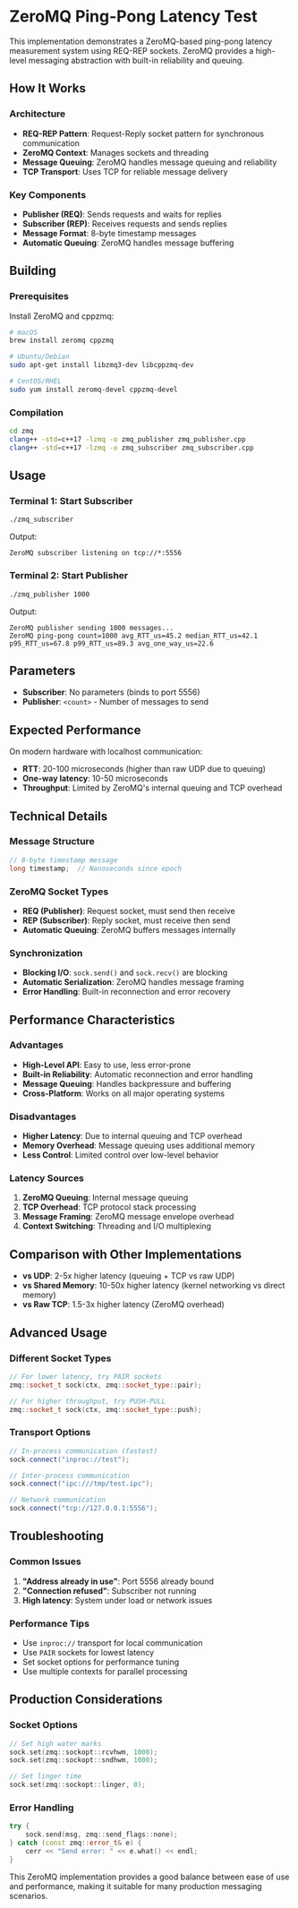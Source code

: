 # ZeroMQ Ping-Pong Latency Test

This implementation demonstrates a ZeroMQ-based ping-pong latency measurement system using REQ-REP sockets. ZeroMQ provides a high-level messaging abstraction with built-in reliability and queuing.

## How It Works

### Architecture

- **REQ-REP Pattern**: Request-Reply socket pattern for synchronous communication
- **ZeroMQ Context**: Manages sockets and threading
- **Message Queuing**: ZeroMQ handles message queuing and reliability
- **TCP Transport**: Uses TCP for reliable message delivery

### Key Components

- **Publisher (REQ)**: Sends requests and waits for replies
- **Subscriber (REP)**: Receives requests and sends replies
- **Message Format**: 8-byte timestamp messages
- **Automatic Queuing**: ZeroMQ handles message buffering

## Building

### Prerequisites

Install ZeroMQ and cppzmq:

```bash
# macOS
brew install zeromq cppzmq

# Ubuntu/Debian
sudo apt-get install libzmq3-dev libcppzmq-dev

# CentOS/RHEL
sudo yum install zeromq-devel cppzmq-devel
```

### Compilation

```bash
cd zmq
clang++ -std=c++17 -lzmq -o zmq_publisher zmq_publisher.cpp
clang++ -std=c++17 -lzmq -o zmq_subscriber zmq_subscriber.cpp
```

## Usage

### Terminal 1: Start Subscriber

```bash
./zmq_subscriber
```

Output:

```
ZeroMQ subscriber listening on tcp://*:5556
```

### Terminal 2: Start Publisher

```bash
./zmq_publisher 1000
```

Output:

```
ZeroMQ publisher sending 1000 messages...
ZeroMQ ping-pong count=1000 avg_RTT_us=45.2 median_RTT_us=42.1 p95_RTT_us=67.8 p99_RTT_us=89.3 avg_one_way_us=22.6
```

## Parameters

- **Subscriber**: No parameters (binds to port 5556)
- **Publisher**: `<count>` - Number of messages to send

## Expected Performance

On modern hardware with localhost communication:

- **RTT**: 20-100 microseconds (higher than raw UDP due to queuing)
- **One-way latency**: 10-50 microseconds
- **Throughput**: Limited by ZeroMQ's internal queuing and TCP overhead

## Technical Details

### Message Structure

```cpp
// 8-byte timestamp message
long timestamp;  // Nanoseconds since epoch
```

### ZeroMQ Socket Types

- **REQ (Publisher)**: Request socket, must send then receive
- **REP (Subscriber)**: Reply socket, must receive then send
- **Automatic Queuing**: ZeroMQ buffers messages internally

### Synchronization

- **Blocking I/O**: `sock.send()` and `sock.recv()` are blocking
- **Automatic Serialization**: ZeroMQ handles message framing
- **Error Handling**: Built-in reconnection and error recovery

## Performance Characteristics

### Advantages

- **High-Level API**: Easy to use, less error-prone
- **Built-in Reliability**: Automatic reconnection and error handling
- **Message Queuing**: Handles backpressure and buffering
- **Cross-Platform**: Works on all major operating systems

### Disadvantages

- **Higher Latency**: Due to internal queuing and TCP overhead
- **Memory Overhead**: Message queuing uses additional memory
- **Less Control**: Limited control over low-level behavior

### Latency Sources

1. **ZeroMQ Queuing**: Internal message queuing
2. **TCP Overhead**: TCP protocol stack processing
3. **Message Framing**: ZeroMQ message envelope overhead
4. **Context Switching**: Threading and I/O multiplexing

## Comparison with Other Implementations

- **vs UDP**: 2-5x higher latency (queuing + TCP vs raw UDP)
- **vs Shared Memory**: 10-50x higher latency (kernel networking vs direct memory)
- **vs Raw TCP**: 1.5-3x higher latency (ZeroMQ overhead)

## Advanced Usage

### Different Socket Types

```cpp
// For lower latency, try PAIR sockets
zmq::socket_t sock(ctx, zmq::socket_type::pair);

// For higher throughput, try PUSH-PULL
zmq::socket_t sock(ctx, zmq::socket_type::push);
```

### Transport Options

```cpp
// In-process communication (fastest)
sock.connect("inproc://test");

// Inter-process communication
sock.connect("ipc:///tmp/test.ipc");

// Network communication
sock.connect("tcp://127.0.0.1:5556");
```

## Troubleshooting

### Common Issues

1. **"Address already in use"**: Port 5556 already bound
2. **"Connection refused"**: Subscriber not running
3. **High latency**: System under load or network issues

### Performance Tips

- Use `inproc://` transport for local communication
- Use `PAIR` sockets for lowest latency
- Set socket options for performance tuning
- Use multiple contexts for parallel processing

## Production Considerations

### Socket Options

```cpp
// Set high water marks
sock.set(zmq::sockopt::rcvhwm, 1000);
sock.set(zmq::sockopt::sndhwm, 1000);

// Set linger time
sock.set(zmq::sockopt::linger, 0);
```

### Error Handling

```cpp
try {
    sock.send(msg, zmq::send_flags::none);
} catch (const zmq::error_t& e) {
    cerr << "Send error: " << e.what() << endl;
}
```

This ZeroMQ implementation provides a good balance between ease of use and performance, making it suitable for many production messaging scenarios.
